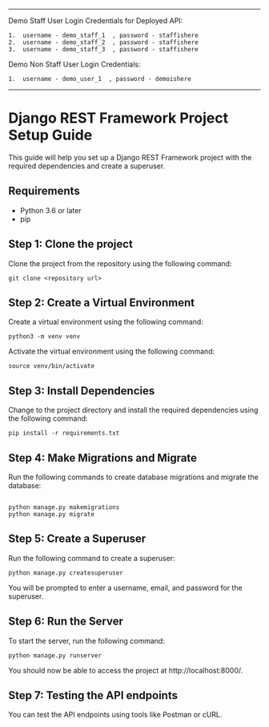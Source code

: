 
---
Demo Staff User Login Credentials for Deployed API:

    1.  username - demo_staff_1  , password - staffishere 
    2.  username - demo_staff_2  , password - staffishere 
    3.  username - demo_staff_3  , password - staffishere 

Demo Non Staff  User Login Credentials:

    1.  username - demo_user_1  , password - demoishere 

---
# Django REST Framework Project Setup Guide

This guide will help you set up a Django REST Framework project with the required dependencies and create a superuser.

## Requirements

* Python 3.6 or later
* pip

## Step 1: Clone the project

Clone the project from the repository using the following command:

```
git clone <repository url>
```


## Step 2: Create a Virtual Environment

Create a virtual environment using the following command:

```
python3 -m venv venv
```
Activate the virtual environment using the following command:

```
source venv/bin/activate
```

## Step 3: Install Dependencies

Change to the project directory and install the required dependencies using the following command:

```
pip install -r requirements.txt
```

## Step 4: Make Migrations and Migrate

Run the following commands to create database migrations and migrate the database:

```

python manage.py makemigrations
python manage.py migrate

```

## Step 5: Create a Superuser

Run the following command to create a superuser:

```
python manage.py createsuperuser
```

You will be prompted to enter a username, email, and password for the superuser.

## Step 6: Run the Server

To start the server, run the following command:

```
python manage.py runserver
```

You should now be able to access the project at http://localhost:8000/. 

## Step 7: Testing the API endpoints

You can test the API endpoints using tools like Postman or cURL. 